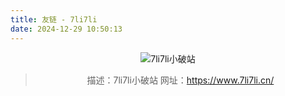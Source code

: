 ```yaml
---
title: 友链 - 7li7li
date: 2024-12-29 10:50:13
---
```


<center>

![7li7li小破站](https://www.7li7li.cn/img/icon/icon.png)

> 描述：7li7li小破站
> 网址：<https://www.7li7li.cn/>

</center>
